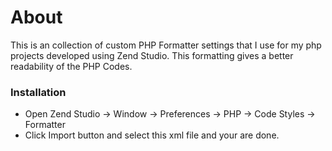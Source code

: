 # About #

This is an collection of custom PHP Formatter settings that I use for my php projects developed using Zend Studio. This formatting gives a better readability of the PHP Codes.

### Installation ###

* Open Zend Studio -> Window -> Preferences -> PHP -> Code Styles -> Formatter
* Click Import button and select this xml file and your are done.
 
 